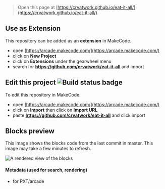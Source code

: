  


> Open this page at [https://crvatwork.github.io/eat-it-all/](https://crvatwork.github.io/eat-it-all/)

## Use as Extension

This repository can be added as an **extension** in MakeCode.

* open [https://arcade.makecode.com/](https://arcade.makecode.com/)
* click on **New Project**
* click on **Extensions** under the gearwheel menu
* search for **https://github.com/crvatwork/eat-it-all** and import

## Edit this project ![Build status badge](https://github.com/crvatwork/eat-it-all/workflows/MakeCode/badge.svg)

To edit this repository in MakeCode.

* open [https://arcade.makecode.com/](https://arcade.makecode.com/)
* click on **Import** then click on **Import URL**
* paste **https://github.com/crvatwork/eat-it-all** and click import

## Blocks preview

This image shows the blocks code from the last commit in master.
This image may take a few minutes to refresh.

![A rendered view of the blocks](https://github.com/crvatwork/eat-it-all/raw/master/.github/makecode/blocks.png)

#### Metadata (used for search, rendering)

* for PXT/arcade
<script src="https://makecode.com/gh-pages-embed.js"></script><script>makeCodeRender("{{ site.makecode.home_url }}", "{{ site.github.owner_name }}/{{ site.github.repository_name }}");</script>

